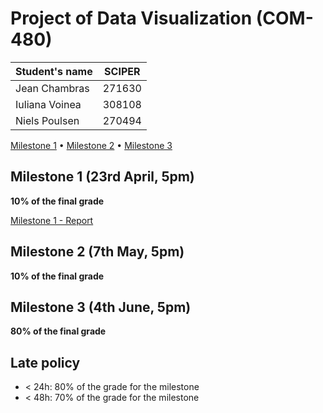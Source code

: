 # Project of Data Visualization (COM-480)

| Student's name | SCIPER |
| -------------- | ------ |
| Jean Chambras | 271630 |
| Iuliana Voinea | 308108 |
| Niels Poulsen | 270494 |

[Milestone 1](#milestone-1) • [Milestone 2](#milestone-2) • [Milestone 3](#milestone-3)

## Milestone 1 (23rd April, 5pm)

**10% of the final grade**

[Milestone 1 - Report](milestones/milestone1.md)

## Milestone 2 (7th May, 5pm)

**10% of the final grade**


## Milestone 3 (4th June, 5pm)

**80% of the final grade**


## Late policy

- < 24h: 80% of the grade for the milestone
- < 48h: 70% of the grade for the milestone

